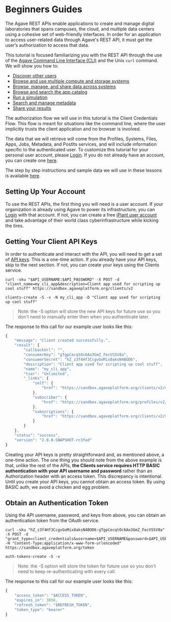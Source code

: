# Beginners Guides

The Agave REST APIs enable applications to create and manage digital laboratories that spans campuses, the cloud, and multiple data centers using a cohesive set of web-friendly interfaces. In order for an application to access user-related data through Agave's REST API, it must get the user’s authorization to access that data.

This tutorial is focused familiarizing you with the REST API through the use of the <a href="https://agaveplatform.org/tools/command-line-interface/" title="Agave Command Line Interface (CLI)">Agave Command Line Interface (CLI)</a> and the Unix `curl` command. We will show you how to:

* <a href="/documentation/beginners-guides/user-discovery/" title="User Discovery">Discover other users</a>
* <a href="/documentation/beginners-guides/system-discovery/" title="System Discovery">Browse and use multiple compute and storage systems</a>
* <a href="/documentation/beginners-guides/managing-data/" title="Managing Data">Browse, manage, and share data across systems</a>
* <a href="/documentation/beginners-guides/app-discovery/" title="App Discovery">Browse and search the app catalog</a>
* <a href="/documentation/beginners-guides/running-a-simulation/" title="Running a Simulation">Run a simulation</a>
* <a href="/documentation/beginners-guides/managing-metadata/" title="Managing Metadata">Search and manage metadata</a>
* <a href="/documentation/beginners-guides/share-results/" title="Share Results">Share your results</a>

The authorization flow we will use in this tutorial is the Client Credentials Flow. This flow is meant for situations like the command line, where the user implicitly trusts the client application and no browser is involved.

The data that we will retrieve will come from the Profiles, Systems, Files, Apps, Jobs, Metadata, and PostIts services, and will include information specific to the authenticated user. To customize this tutorial for your personal user account, please <a class="federated-login" href="#" title="Login" target="_blank">Login</a>. If you do not already have an account, you can create one <a href="https://user.iplantcollaborative.org" title="iPlant User Portal" target="_blank">here</a>.

The step by step instructions and sample data we will use in these lessons is available <a href="https://bitbucket.org/taccaci/agave-beginners-guide" title="Agave Beginner's Guide" target="_blank">here</a>.

## Setting Up Your Account

To use the REST APIs, the first thing you will need is a user account. If your organization is already using Agave to power its infrastructure, you can <a class="federated-login" href="#" title="Login" target="_blank">Login</a> with that account. If not, you can create a free <a href="https://user.iplantcollaborative.org" title="iPlant User Portal" target="_blank">iPlant user account</a> and take advantage of their world class cyberinfrastructure while kicking the tires.

## Getting Your Client API Keys

In order to authenticate and interact with the API, you will need to get a set of <a href="https://agaveplatform.org/client-registration" title="API Keys">API keys</a>. This is a one-time action. If you already have your API keys, skip to the next section. If not, you can create your keys using the Clients service.

```shell
curl -sku "$API_USERNAME:$API_PASSWORD" -X POST -d "client_name=my_cli_app&description=Client app used for scripting up cool stuff" https://sandbox.agaveplatform.org/clients/v2
```
```plaintext
clients-create -S -v -N my_cli_app -D "Client app used for scripting up cool stuff"
```
> Note: the -S option will store the new API keys for future use so you don't need to manually enter then when you authenticate later.


The response to this call for our example user looks like this:

```javascript
{
    "message": "Client created successfully.",
    "result": {
        "callbackUrl": "",
        "consumerKey": "gTgpCecqtOc6Ao3GmZ_FecVSSV8a",
        "consumerSecret": "hZ_z3f4Hf3CcgvGoMix0aksN4BOD6",
        "description": "Client app used for scripting up cool stuff",
        "name": "my_cli_app",
        "tier": "Unlimited",
        "_links": {
            "self": {
                "href": "https://sandbox.agaveplatform.org/clients/v2/my_cli_app"
            },
            "subscriber": {
                "href": "https://sandbox.agaveplatform.org/profiles/v2/nryan"
            },
            "subscriptions": {
                "href": "https://sandbox.agaveplatform.org/clients/v2/my_cli_app/subscriptions/"
            }
        }
    },
    "status": "success",
    "version": "2.0.0-SNAPSHOT-rc3fad"
}
```

Creating your API keys is pretty straightforward and, as mentioned above, a one-time action. The one thing you should note from the above example is that, unlike the rest of the APIs, <strong>the Clients service requires HTTP BASIC authentication with your API username and password</strong> rather than an Authorization header with an access token. This discrepancy is intentional. Until you create your API keys, you cannot obtain an access token. By using BASIC auth, we avoid a chicken and egg problem.

## Obtain an Authentication Token

Using the API username, password, and keys from above, you can obtain an authentication token from the OAuth service.

```shell
curl -sku "hZ_z3f4Hf3CcgvGoMix0aksN4BOD6:gTgpCecqtOc6Ao3GmZ_FecVSSV8a" -X POST -d "grant_type=client_credentials&username=$API_USERNAME&password=$API_USERNAME&scope=PRODUCTION" -H "Content-Type:application/x-www-form-urlencoded" https://sandbox.agaveplatform.org/token
```

```plaintext
auth-tokens-create -S -v
```
> Note: the -S option will store the token for future use so you don't need to keep re-authenticating with every call.


The response to this call for our example user looks like this:

```javascript
{
    "access_token": "$ACCESS_TOKEN",
    "expires_in": 3058,
    "refresh_token": "$REFRESH_TOKEN",
    "token_type": "bearer"
}
```
